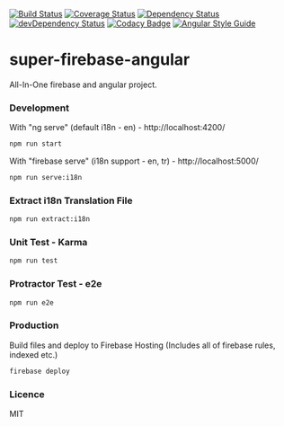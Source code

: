 [![Build Status](https://travis-ci.org/supermurat/super-firebase-angular.svg?branch=master)](https://travis-ci.org/supermurat/super-firebase-angular)
[![Coverage Status](https://coveralls.io/repos/github/supermurat/super-firebase-angular/badge.svg?branch=master)](https://coveralls.io/github/supermurat/super-firebase-angular?branch=master)
[![Dependency Status](https://david-dm.org/supermurat/super-firebase-angular.svg)](https://david-dm.org/supermurat/super-firebase-angular)
[![devDependency Status](https://david-dm.org/supermurat/super-firebase-angular/dev-status.svg)](https://david-dm.org/supermurat/super-firebase-angular#info=devDependencies)
[![Codacy Badge](https://api.codacy.com/project/badge/Grade/d8bd28c7d9e4499aa0e0cee622fe2352)](https://www.codacy.com/app/supermurat/super-firebase-angular?utm_source=github.com&amp;utm_medium=referral&amp;utm_content=supermurat/super-firebase-angular&amp;utm_campaign=Badge_Grade)
[![Angular Style Guide](https://mgechev.github.io/angular2-style-guide/images/badge.svg)](https://angular.io/styleguide)

# super-firebase-angular
All-In-One firebase and angular project.

### Development
With "ng serve" (default i18n - en) - http://localhost:4200/
```sh
npm run start
```
With "firebase serve" (i18n support - en, tr) - http://localhost:5000/
```sh
npm run serve:i18n
```

### Extract i18n Translation File
```sh
npm run extract:i18n
```

### Unit Test - Karma
```sh
npm run test
```

### Protractor Test - e2e 
```sh
npm run e2e
```

### Production

Build files and deploy to Firebase Hosting (Includes all of firebase rules, indexed etc.)

```sh
firebase deploy
```

### Licence

MIT